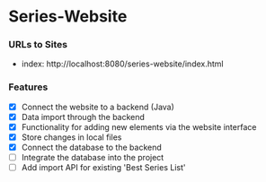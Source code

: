# Series-Website
### URLs to Sites
- index: http://localhost:8080/series-website/index.html

### Features
- [x] Connect the website to a backend (Java)
- [x] Data import through the backend
- [x] Functionality for adding new elements via the website interface
- [x] Store changes in local files
- [x] Connect the database to the backend
- [ ] Integrate the database into the project
- [ ] Add import API for existing 'Best Series List' 